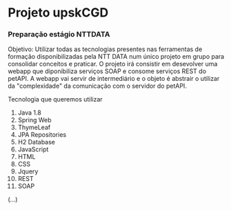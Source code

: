 # Projeto upskCGD 
### Preparação estágio NTTDATA

Objetivo:
Utilizar todas as tecnologias presentes nas ferramentas de formação disponibilizadas pela NTT DATA num único projeto em grupo para consolidar conceitos e praticar. O projeto irá consistir em desevolver uma webapp que diponibiliza serviços SOAP e consome serviços REST do petAPI. A webapp vai servir de intermediário e o objeto é abstrair o utilizar da "complexidade" da comunicação com o servidor do petAPI.

Tecnologia que queremos utilizar

1. Java 1.8
2. Spring Web
3. ThymeLeaf
4. JPA Repositories
5. H2 Database
6. JavaScript
7. HTML
8. CSS
9. Jquery
10. REST
11. SOAP

(...)
